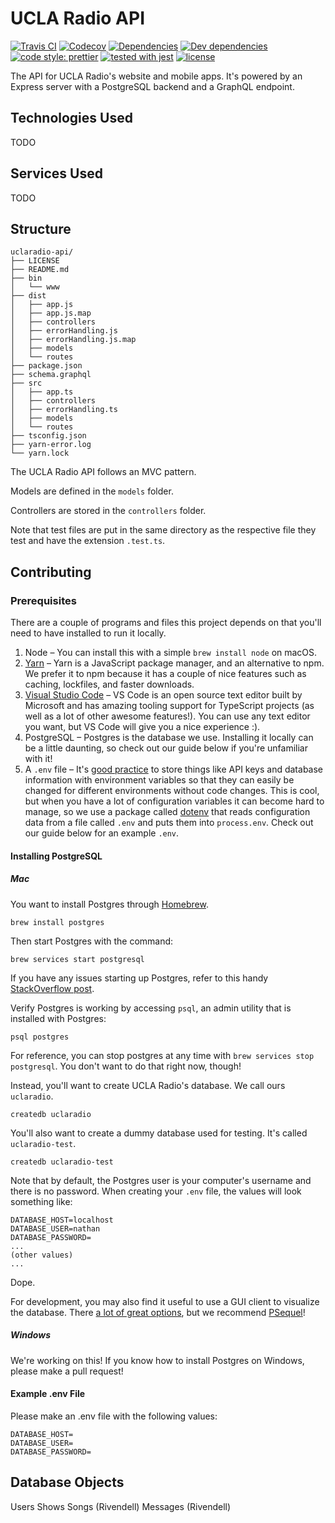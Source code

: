 # UCLA Radio API

[![Travis CI](https://img.shields.io/travis/uclaradio/uclaradio-api.svg?style=flat)](https://travis-ci.org/uclaradio/uclaradio-api)
[![Codecov](https://img.shields.io/codecov/c/github/uclaradio/uclaradio-api.svg)](https://codecov.io/github/uclaradio/uclaradio-api)
[![Dependencies](https://david-dm.org/uclaradio/uclaradio-api/status.svg?style=flat)](https://david-dm.org/uclaradio/uclaradio-api)
[![Dev dependencies](https://david-dm.org/uclaradio/uclaradio-api/dev-status.svg?style=flat)](https://david-dm.org/uclaradio/uclaradio-api?type=dev)
[![code style: prettier](https://img.shields.io/badge/code_style-prettier-ff69b4.svg?style=flat)](https://github.com/prettier/prettier)
[![tested with jest](https://img.shields.io/badge/tested_with-jest-99424f.svg?style=flat)](https://github.com/facebook/jest)
[![license](https://img.shields.io/github/license/uclaradio/uclaradio-api.svg)](/LICENSE)

The API for UCLA Radio's website and mobile apps. It's powered by an Express
server with a PostgreSQL backend and a GraphQL endpoint.

## Technologies Used

TODO

## Services Used

TODO

## Structure

```
uclaradio-api/
├── LICENSE
├── README.md
├── bin
│   └── www
├── dist
│   ├── app.js
│   ├── app.js.map
│   ├── controllers
│   ├── errorHandling.js
│   ├── errorHandling.js.map
│   ├── models
│   └── routes
├── package.json
├── schema.graphql
├── src
│   ├── app.ts
│   ├── controllers
│   ├── errorHandling.ts
│   ├── models
│   └── routes
├── tsconfig.json
├── yarn-error.log
└── yarn.lock
```

The UCLA Radio API follows an MVC pattern.

Models are defined in the `models` folder.

Controllers are stored in the `controllers` folder.

Note that test files are put in the same directory as the respective file they
test and have the extension `.test.ts`.

## Contributing

### Prerequisites

There are a couple of programs and files this project depends on that you'll
need to have installed to run it locally.

1. Node – You can install this with a simple `brew install node` on macOS.
2. [Yarn](https://yarnpkg.com/lang/en/docs/install/) – Yarn is a JavaScript
   package manager, and an alternative to npm. We prefer it to npm because it
   has a couple of nice features such as caching, lockfiles, and faster
   downloads.
3. [Visual Studio Code](https://code.visualstudio.com) – VS Code is an open
   source text editor built by Microsoft and has amazing tooling support for
   TypeScript projects (as well as a lot of other awesome features!). You can
   use any text editor you want, but VS Code will give you a nice experience :).
4. PostgreSQL – Postgres is the database we use. Installing it locally can be a
   little daunting, so check out our guide below if you're unfamiliar with it!
5. A `.env` file – It's [good practice](https://12factor.net/config) to store
   things like API keys and database information with environment variables so
   that they can easily be changed for different environments without code
   changes. This is cool, but when you have a lot of configuration variables it
   can become hard to manage, so we use a package called
   [dotenv](https://www.npmjs.com/package/dotenv) that reads configuration data
   from a file called `.env` and puts them into `process.env`. Check out our
   guide below for an example `.env`.

#### Installing PostgreSQL

##### Mac

You want to install Postgres through [Homebrew](https://brew.sh).

```shell
brew install postgres
```

Then start Postgres with the command:

```shell
brew services start postgresql
```

If you have any issues starting up Postgres, refer to this handy [StackOverflow post](https://stackoverflow.com/questions/13410686/postgres-could-not-connect-to-server).

Verify Postgres is working by accessing `psql`, an admin utility that is installed with Postgres:

```shell
psql postgres
```

For reference, you can stop postgres at any time with
`brew services stop postgresql`. You don't want to do that right now, though!

Instead, you'll want to create UCLA Radio's database. We call ours `uclaradio`.

```shell
createdb uclaradio
```

You'll also want to create a dummy database used for testing. It's called
`uclaradio-test`.

```shell
createdb uclaradio-test
```

Note that by default, the Postgres user is your computer's username and there is
no password. When creating your `.env` file, the values will look something
like:

```
DATABASE_HOST=localhost
DATABASE_USER=nathan
DATABASE_PASSWORD=
...
(other values)
...
```

Dope.

For development, you may also find it useful to use a GUI client to visualize
the database. There
[a lot of great options](https://wiki.postgresql.org/wiki/Community_Guide_to_PostgreSQL_GUI_Tools),
but we recommend [PSequel](http://www.psequel.com)!

##### Windows

We're working on this! If you know how to install Postgres on Windows, please
make a pull request!

#### Example .env File

Please make an .env file with the following values:

```
DATABASE_HOST=
DATABASE_USER=
DATABASE_PASSWORD=
```

## Database Objects

Users Shows Songs (Rivendell) Messages (Rivendell)
